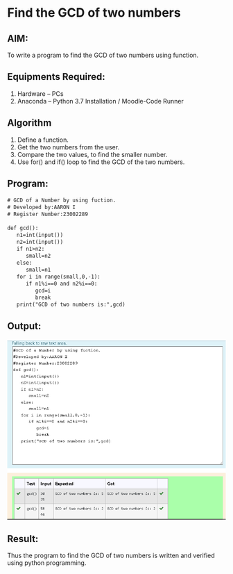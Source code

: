 # Find the GCD of two numbers

## AIM:
To write a program to find the GCD of two numbers using function.

## Equipments Required:
1. Hardware – PCs
2. Anaconda – Python 3.7 Installation / Moodle-Code Runner

## Algorithm
1. Define a function.
2. Get the two numbers from the user.
3. Compare the two values, to find the smaller number.
4. Use for() and if() loop to find the GCD of the two numbers.

## Program:
```
# GCD of a Number by using fuction.
# Developed by:AARON I
# Register Number:23002289

def gcd():
   n1=int(input())
   n2=int(input())
   if n1>n2:
      small=n2
   else:
      small=n1
   for i in range(small,0,-1):
      if n1%i==0 and n2%i==0:
         gcd=i
         break
   print("GCD of two numbers is:",gcd)
```

## Output:
![output](/Screenshot%202023-07-26%20132137.png)

## Result:
Thus the program to find the GCD of two numbers is written and verified using python programming.
